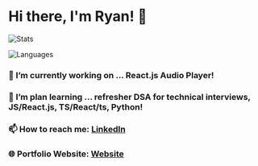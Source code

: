 # Hi there, I'm Ryan! 👋

![Stats](https://github-readme-stats.vercel.app/api?username=RyanTren&show_icons=true&theme=dracula)

![Languages](https://github-readme-stats.vercel.app/api/top-langs/?username=RyanTren&theme=dracula)

### 🔭 I’m currently working on ... React.js Audio Player!
### 🌱 I’m plan learning ... refresher DSA for technical interviews, JS/React.js, TS/React/ts, Python!
### 📫 How to reach me: [LinkedIn](https://www.linkedin.com/in/ryantren/)
### 🌐 Portfolio Website: [Website](https://ryantren.github.io/protfolio-website/)
